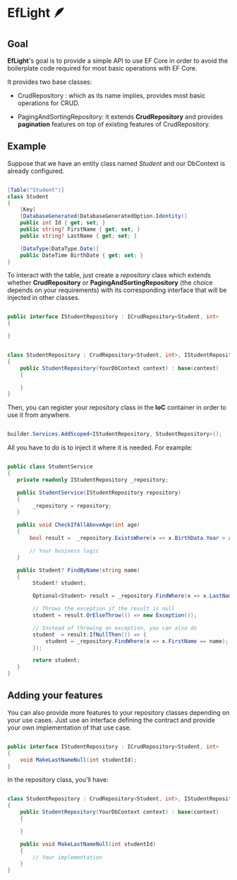 # EfLight 🪶

## Goal

**EfLight**'s goal is to provide a simple API to use EF Core in order to avoid the boilerplate code required for most basic operations with EF Core.

It provides two base classes:

- CrudRepository : which as its name implies, provides most basic operations for CRUD.

- PagingAndSortingRepository: it extends **CrudRepository** and provides **pagination** features on top of existing features of CrudRepository.

## Example

Suppose that we have an entity class named _Student_ and our DbContext is already configured.

```cs

[Table("Student")]
class Student
{
    [Key]
    [DatabaseGenerated(DatabaseGeneratedOption.Identity)]
    public int Id { get; set; }
    public string? FirstName { get; set; }
    public string? LastName { get; set; }

    [DataType(DataType.Date)]
    public DateTime BirthDate { get; set; }
}

```

To interact with the table, just create a _repository_ class which extends whether **CrudRepository** or **PagingAndSortingRepository** (the choice depends on your requirements) with its corresponding interface that will be injected in other classes.

```cs

public interface IStudentRepository : ICrudRepository<Student, int>
{

}


class StudentRepository : CrudRepository<Student, int>, IStudentRepository
{
    public StudentRepository(YourDbContext context) : base(context)
    {

    }
}

```

Then, you can register your repository class in the **IoC** container in order to use it from anywhere.

```cs

builder.Services.AddScoped<IStudentRepository, StudentRepository>();

```

All you have to do is to inject it where it is needed. For example:

```cs

public class StudentService
{
   private readonly IStudentRepository _repository;

   public StudentService(IStudentRepository repository)
   {
        _repository = repository;
   }

   public void CheckIfAllAboveAge(int age)
   {
       bool result =  _repository.ExistsWhere(x => x.BirthData.Year > age);

       // Your business logic
   }

   public Student? FindByName(string name)
   {
        Student? student;

        Optional<Student> result = _repository.FindWhere(x => x.LastName == name);

        // Throws the exception if the result is null
        student = result.OrElseThrow(() => new Exception());

        // Instead of throwing an exception, you can also do
        student  = result.IfNullThen(() => {
            student = _repository.FindWhere(x => x.FirstName == name);
        });

        return student;
   }
}

```

## Adding your features

You can also provide more features to your repository classes depending on your use cases. Just use an interface defining the contract and provide your own implementation of that use case.

```cs

public interface IStudentRepository : ICrudRepository<Student, int>
{
    void MakeLastNameNull(int studentId);
}

```

In the repository class, you'll have:

```cs

class StudentRepository : CrudRepository<Student, int>, IStudentRepository
{
    public StudentRepository(YourDbContext context) : base(context)
    {

    }

    public void MakeLastNameNull(int studentId)
    {
        // Your implementation
    }
}

```
